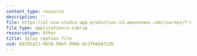 ```yaml
---
content_type: resource
description: ''
file: https://ol-ocw-studio-app-production.s3.amazonaws.com/courses/7-01sc-fundamentals-of-biology-fall-2011/8d195a129b5859ef99668c3766e8712b_P-Ry4rRdDbk.vtt
file_type: application/x-subrip
resourcetype: Other
title: 3play caption file
uid: 8d195a12-9b58-59ef-9966-8c3766e8712b
---
```


